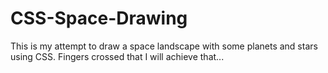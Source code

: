 # CSS-Space-Drawing
This is my attempt to draw a space landscape with some planets and stars using CSS. Fingers crossed that I will achieve that...
